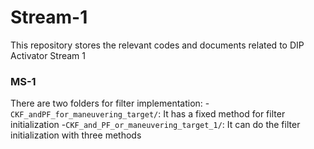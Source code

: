 # Stream-1
This repository stores the relevant codes and documents related to DIP Activator Stream 1
### MS-1
There are two folders for filter implementation:
-`CKF_andPF_for_maneuvering_target/`: It has a fixed method for filter initialization
-`CKF_and_PF_or_maneuvering_target_1/`: It can do the filter initialization with three methods 
